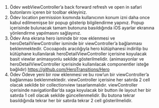 1. Ödev
webViewController’a back forward refresh ve open in safari butonlarını içeren bir toolbar ekleyiniz.
2. Ödev
location permission kısmında kullanıcının konum izni daha once kabul edilmemişse bir popup gösterip bilgilendirme yapınız. Popup içerisinde bulunacak tamam butonuna basıldığında iOS ayarlar ekranına yönlendirme yapılmasını sağlayınız.
3. Ödev
Ana ekrana hero isminde bir row eklenmesi ve heroDetailViewController isminde bir viewController’a bağlanması beklenmektedir. Cocoapods aracılığıyla hero kütüphanesi indirilip bu kütüphane kullanılarak heroDetailViewController içerisine koyulacak basit viewlar animasyonlu sekilde gösterilmelidir. (animasyonlar ve heroDetailViewController içerisinde kullanılacak componentler isteğe bağlıdır)
https://github.com/HeroTransitions/Hero
4. Ödev
Ödeve yeni bir row eklenmesi ve bu row’un bir viewController’a bağlanması beklenmektedir. viewController içerisine her satırda 2 cell olacak sekilde bir collectionview tasarlanmalıdır. viewController içerisinde navigationBar’da saga koyulacak bir button ile layout her bir satırda 1 cell olacak sekilde güncellenmelidir. Bu butona tekrar basıldığında tekrar her bir satırda tekrar 2 cell gösterilmelidir.
